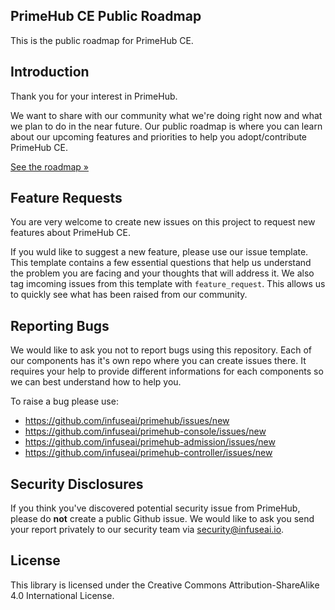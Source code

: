 ## PrimeHub CE Public Roadmap
This is the public roadmap for PrimeHub CE.

## Introduction
Thank you for your interest in PrimeHub.

We want to share with our community what we're doing right now and what we plan to do in the near future. Our public roadmap is where you can learn about our upcoming features and priorities to help you adopt/contribute PrimeHub CE.

[See the roadmap »](https://github.com/InfuseAI/roadmap/projects/1)

## Feature Requests
You are very welcome to create new issues on this project to request new features about PrimeHub CE.

If you wuld like to suggest a new feature, please use our issue template. This template contains a few essential questions that help us understand the problem you are facing and your thoughts that will address it. We also tag imcoming issues from this template with `feature_request`. This allows us to quickly see what has been raised from our community.

## Reporting Bugs
We would like to ask you not to report bugs using this repository. Each of our components has it's own repo where you can create issues there. It requires your help to provide different informations for each components so we can best understand how to help you.

To raise a bug please use:
- https://github.com/infuseai/primehub/issues/new
- https://github.com/infuseai/primehub-console/issues/new
- https://github.com/infuseai/primehub-admission/issues/new
- https://github.com/infuseai/primehub-controller/issues/new

## Security Disclosures
If you think you've discovered potential security issue from PrimeHub, please do **not** create a public Github issue. We would like to ask you send your report privately to our security team via security@infuseai.io.

## License
This library is licensed under the Creative Commons Attribution-ShareAlike 4.0 International License.

